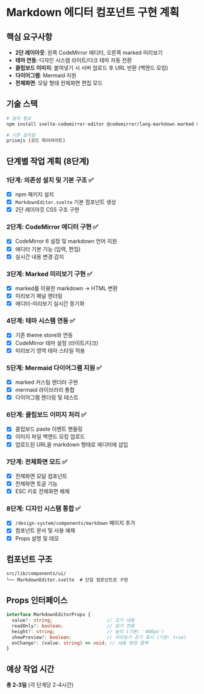 # Markdown 에디터 컴포넌트 구현 계획

## 핵심 요구사항
- **2단 레이아웃**: 왼쪽 CodeMirror 에디터, 오른쪽 marked 미리보기
- **테마 연동**: 디자인 시스템 라이트/다크 테마 자동 전환
- **클립보드 이미지**: 붙여넣기 시 서버 업로드 후 URL 반환 (백엔드 모킹)
- **다이어그램**: Mermaid 지원
- **전체화면**: 모달 형태 전체화면 편집 모드

## 기술 스택
```bash
# 설치 필요
npm install svelte-codemirror-editor @codemirror/lang-markdown marked mermaid

# 기존 설치됨
prismjs (코드 하이라이트)
```

## 단계별 작업 계획 (8단계)

### 1단계: 의존성 설치 및 기본 구조 ✅
- [x] npm 패키지 설치
- [x] `MarkdownEditor.svelte` 기본 컴포넌트 생성
- [x] 2단 레이아웃 CSS 구조 구현

### 2단계: CodeMirror 에디터 구현 ✅
- [x] CodeMirror 6 설정 및 markdown 언어 지원
- [x] 에디터 기본 기능 (입력, 편집)
- [x] 실시간 내용 변경 감지

### 3단계: Marked 미리보기 구현 ✅
- [x] marked를 이용한 markdown → HTML 변환
- [x] 미리보기 패널 렌더링
- [x] 에디터-미리보기 실시간 동기화

### 4단계: 테마 시스템 연동 ✅
- [x] 기존 theme store와 연동
- [x] CodeMirror 테마 설정 (라이트/다크)
- [x] 미리보기 영역 테마 스타일 적용

### 5단계: Mermaid 다이어그램 지원 ✅
- [x] marked 커스텀 렌더러 구현
- [x] mermaid 라이브러리 통합
- [x] 다이어그램 렌더링 및 테스트

### 6단계: 클립보드 이미지 처리 ✅
- [x] 클립보드 paste 이벤트 핸들링
- [x] 이미지 파일 백엔드 모킹 업로드
- [x] 업로드된 URL을 markdown 형태로 에디터에 삽입

### 7단계: 전체화면 모드 ✅
- [x] 전체화면 모달 컴포넌트
- [x] 전체화면 토글 기능
- [x] ESC 키로 전체화면 해제

### 8단계: 디자인 시스템 통합 ✅
- [x] `/design-system/components/markdown` 페이지 추가
- [x] 컴포넌트 문서 및 사용 예제
- [x] Props 설명 및 데모

## 컴포넌트 구조
```
src/lib/components/ui/
└── MarkdownEditor.svelte  # 단일 컴포넌트로 구현
```

## Props 인터페이스
```typescript
interface MarkdownEditorProps {
  value?: string;                    // 초기 내용
  readOnly?: boolean;                // 읽기 전용
  height?: string;                   // 높이 (기본: '400px')
  showPreview?: boolean;             // 미리보기 초기 표시 (기본: true)
  onChange?: (value: string) => void; // 내용 변경 콜백
}
```

## 예상 작업 시간
**총 2-3일** (각 단계당 2-4시간)